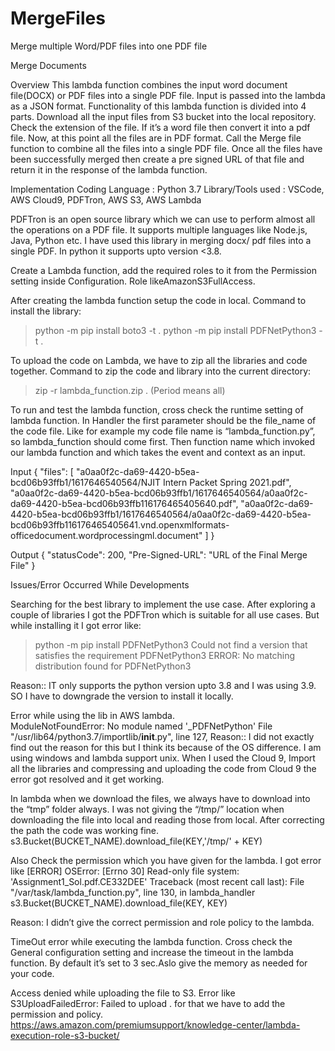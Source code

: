 # MergeFiles
 Merge multiple Word/PDF files into one PDF file

Merge Documents

Overview
This lambda function combines the input word document file(DOCX) or PDF files into a single PDF file. Input is passed into the lambda as a JSON format. Functionality of this lambda function is divided into 4 parts.
Download all the input files from S3 bucket into the local repository. 
Check the extension of the file. If it’s a word file then convert it into a pdf file.
Now, at this point all the files are in PDF format. Call the Merge file function to combine all the files into a single  PDF file.
Once all the files have been successfully merged then create a pre signed URL of that file and return it in the response of the lambda function.


Implementation
Coding Language  : Python 3.7
Library/Tools used : VSCode, AWS Cloud9, PDFTron, AWS S3, AWS Lambda

PDFTron is an open source library which we can use to perform almost all the operations on a PDF file. It supports multiple languages like Node.js, Java, Python etc. I have used this library in merging docx/ pdf files into a single PDF.
In python it supports upto version <3.8.

Create a Lambda function, add the required roles to it from the Permission setting inside Configuration. Role likeAmazonS3FullAccess. 

After creating the lambda function setup the code in local.
Command to install the library: 
> python -m pip install boto3 -t .
> python -m pip install PDFNetPython3 -t .

To upload the code on Lambda, we have to zip all the libraries and code together. 
Command to zip the code and library into the current directory: 
> zip -r lambda_function.zip .
(Period means all)

To run and test the lambda function, cross check the runtime setting of lambda function.
In Handler the first parameter should be the file_name of the code file. Like for example my code file name is “lambda_function.py”, so lambda_function should come first. Then function name which invoked our lambda function and which takes the event and context as an input.
 

Input
{
  "files": [
    "a0aa0f2c-da69-4420-b5ea-bcd06b93ffb1/1617646540564/NJIT Intern Packet Spring 2021.pdf",
    "a0aa0f2c-da69-4420-b5ea-bcd06b93ffb1/1617646540564/a0aa0f2c-da69-4420-b5ea-bcd06b93ffb116176465405640.pdf",
    "a0aa0f2c-da69-4420-b5ea-bcd06b93ffb1/1617646540564/a0aa0f2c-da69-4420-b5ea-bcd06b93ffb116176465405641.vnd.openxmlformats-officedocument.wordprocessingml.document"
  ]
}

Output
{
  "statusCode": 200,
  "Pre-Signed-URL": "URL of the Final Merge File"
}


Issues/Error Occurred While Developments

Searching for the best library to implement the use case. After exploring a couple of libraries I got the PDFTron which is suitable for all use cases. But while installing it I got error like:
>python -m pip install PDFNetPython3
Could not find a version that satisfies the requirement PDFNetPython3
ERROR: No matching distribution found for PDFNetPython3

Reason:: IT only supports the python version upto 3.8 and I was using 3.9. SO I have to downgrade the version to install it locally.

Error while using the lib in AWS lambda.  
ModuleNotFoundError: No module named '_PDFNetPython'
File "/usr/lib64/python3.7/importlib/__init__.py", line 127, 
Reason:: I did not exactly find out the reason for this but I think its because of the OS difference. I am using windows and lambda support unix. 
When I used the Cloud 9, Import all the libraries and compressing and uploading the code from Cloud 9 the error got resolved and it get working.


In lambda when we download the files, we always have to download into the “tmp” folder always. I was not giving the “/tmp/” location when downloading the file into local and reading those from local. After correcting the path the code was working fine. s3.Bucket(BUCKET_NAME).download_file(KEY,'/tmp/' + KEY)

Also Check the permission which you have given for the lambda. I got error like 
[ERROR] OSError: [Errno 30] Read-only file system: 'Assignment1_Sol.pdf.CE332DEE'
Traceback (most recent call last):
  File "/var/task/lambda_function.py", line 130, in lambda_handler
    s3.Bucket(BUCKET_NAME).download_file(KEY, KEY)

Reason: I didn’t give the correct permission and role policy to the lambda.

TimeOut error while executing the lambda function.
Cross check the General configuration setting and increase the timeout in the lambda function. By default it’s set to 3 sec.Aslo give the memory as needed for your code.




Access denied while uploading the file to S3. Error like  S3UploadFailedError: Failed to upload . for that we have to add the permission and policy. https://aws.amazon.com/premiumsupport/knowledge-center/lambda-execution-role-s3-bucket/



